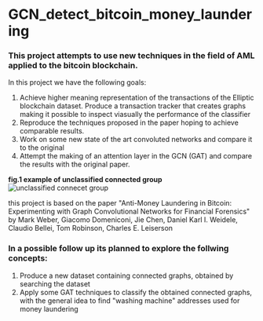 # GCN_detect_bitcoin_money_laundering
### This project attempts to use new techniques in the field of AML applied to the bitcoin blockchain.
In this project we have the following goals:

1. Achieve higher meaning representation of the transactions of the Elliptic blockchain dataset. Produce a transaction tracker that creates graphs making it possible to inspect viasually the performance of the classifier 
2. Reproduce the techniques proposed in the paper hoping to achieve comparable results. 
3. Work on some new state of the art convoluted networks and compare it to the original 
4. Attempt the making of an attention layer in the GCN (GAT) and compare the results with the original paper. 

__fig.1 example of unclassified connected group__
![unclassified connecet group](https://github.com/fmerizzi/GCN_detect_bitcoin_money_laundering/blob/main/connected%20group.png)

this project is based on the paper "Anti-Money Laundering in Bitcoin: Experimenting with Graph Convolutional Networks for Financial Forensics" by Mark Weber, Giacomo Domeniconi, Jie Chen, Daniel Karl I. Weidele, Claudio Bellei, Tom Robinson, Charles E. Leiserson

### In a possible follow up its planned to explore the follwing concepts:

1. Produce a new dataset containing connected graphs, obtained by searching the dataset 
2. Apply some GAT techniques to classify the obtained connected graphs, with the general idea to find "washing machine" addresses used for money laundering 

